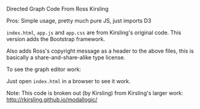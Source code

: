 Directed Graph Code From Ross Kirsling

Pros: Simple usage, pretty much pure JS, just imports D3

`index.html`, `app.js` and `app.css` are from Kirsling's original code. 
This version adds the Bootstrap framework.

Also adds Ross's copyright message as a header to the above files, this is 
basically a share-and-share-alike type license.

To see the graph editor work:

Just open `index.html` in a browser to see it work.

Note: This code is broken out (by Kirsling) from Kirsling's larger work: http://rkirsling.github.io/modallogic/